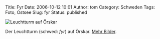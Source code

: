 Title: Fyr
Date: 2006-10-12 10:01
Author: tom
Category: Schweden
Tags: Foto, Ostsee
Slug: fyr
Status: published

![Leuchtturm auf
Örskar](http://www.fiket.de/pic/fyr_orskar.jpg "Leuchtturm auf Örskar")

Der Leuchtturm (schwed: *fyr*) auf Örskar. [Mehr
Bilder](http://thomasmarquart.net/gallery/orskar/).

